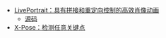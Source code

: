 - [LivePortrait：具有拼接和重定向控制的高效肖像动画](https://liveportrait.github.io/)
  - [源码](https://github.com/KwaiVGI/LivePortrait)
- [X-Pose：检测任意关键点](https://github.com/IDEA-Research/X-Pose)